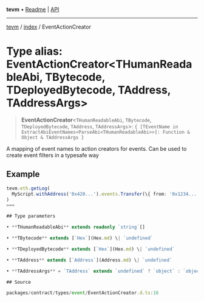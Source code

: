 **tevm** • [Readme](../../README.md) \| [API](../../modules.md)

***

[tevm](../../README.md) / [index](../README.md) / EventActionCreator

# Type alias: EventActionCreator\<THumanReadableAbi, TBytecode, TDeployedBytecode, TAddress, TAddressArgs\>

> **EventActionCreator**\<`THumanReadableAbi`, `TBytecode`, `TDeployedBytecode`, `TAddress`, `TAddressArgs`\>: `{ [TEventName in ExtractAbiEventNames<ParseAbi<THumanReadableAbi>>]: Function & Object & TAddressArgs }`

A mapping of event names to action creators for events. Can be used to create event filters in a typesafe way

## Example

```typescript
tevm.eth.getLog(
  MyScript.withAddress('0x420...').events.Transfer(\{ from: '0x1234...' \}),
)
===

## Type parameters

• **THumanReadableAbi** extends readonly `string`[]

• **TBytecode** extends [`Hex`](Hex.md) \| `undefined`

• **TDeployedBytecode** extends [`Hex`](Hex.md) \| `undefined`

• **TAddress** extends [`Address`](Address.md) \| `undefined`

• **TAddressArgs** = `TAddress` extends `undefined` ? `object` : `object`

## Source

packages/contract/types/event/EventActionCreator.d.ts:16

